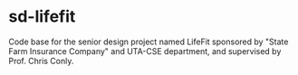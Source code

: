 # sd-lifefit
Code base for the senior design project named LifeFit sponsored by "State Farm Insurance Company" and UTA-CSE department, and supervised by Prof. Chris Conly.

